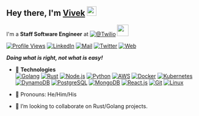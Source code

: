 ## Hey there, I'm [Vivek](https://thevivek.dev)  <img src="https://media.giphy.com/media/hvRJCLFzcasrR4ia7z/giphy.gif" width="25px">

I'm a **Staff Software Engineer** at [![@Twilio](https://img.shields.io/badge/Twilio-F22F46?style=flat&logo=Twilio&logoColor=white)](https://www.twilio.com/) <img src="https://media.giphy.com/media/WUlplcMpOCEmTGBtBW/giphy.gif" width="30">

[![Profile Views](https://vk-profile-views.fly.dev/vivek-26/counter.svg?label=Profile%20Views&color=brightgreen&style=flat)](https://github.com/vivek-26/profile-views-counter)
[![LinkedIn](https://img.shields.io/badge/LinkedIn-0A66C2?style=flat&logo=linkedin&logoColor=white)](https://www.linkedin.com/in/its-vivek-kumar/)
[![Mail](https://img.shields.io/badge/Email-EA4335?style=flat&logo=gmail&logoColor=white)](mailto:vivek.26@outlook.com)
[![Twitter](https://img.shields.io/badge/Twitter-1DA1F2?style=flat&logo=twitter&logoColor=white)](https://twitter.com/intent/follow?screen_name=vkmr26)
[![Web](https://img.shields.io/badge/Web-F38020?style=flat&logo=googlecloud&logoColor=white)](https://thevivek.dev)

_**Doing what is right, not what is easy!**_

- 🚀 **Technologies**  
  [![Golang](https://img.shields.io/badge/Golang-00ADD8?style=flat&logo=go&logoColor=white)](https://golang.org/)
  [![Rust](https://img.shields.io/badge/Rust-B7410E?style=flat&logo=rust&logoColor=white)](https://www.rust-lang.org/)
  [![Node.js](https://img.shields.io/badge/Node.js-339933?style=flat&logo=node.js&logoColor=white)](https://nodejs.org/en/)
  [![Python](https://img.shields.io/badge/Python-3776AB?style=flat&logo=python&logoColor=white)](https://www.python.org/)
  [![AWS](https://img.shields.io/badge/AWS-FF9900?style=flat&logo=amazonaws&logoColor=black)](https://aws.amazon.com/)
  [![Docker](https://img.shields.io/badge/Docker-2496ED?style=flat&logo=docker&logoColor=white)](https://www.docker.com/)
  [![Kubernetes](https://img.shields.io/badge/Kubernetes-326CE5?style=flat&logo=kubernetes&logoColor=white)](https://kubernetes.io/)
  [![DynamoDB](https://img.shields.io/badge/Amazon%20DynamoDB-4053D6?style=flat&logo=Amazon%20DynamoDB&logoColor=white)](https://aws.amazon.com/dynamodb/)
  [![PostgreSQL](https://img.shields.io/badge/PostgreSQL-4169E1?style=flat&logo=postgresql&logoColor=white)](https://www.postgresql.org/)
  [![MongoDB](https://img.shields.io/badge/MongoDB-47A248?style=flat&logo=mongodb&logoColor=white)](https://www.mongodb.com/)
  [![React.js](https://img.shields.io/badge/React.js-61DAFB?style=flat&logo=react&logoColor=white)](https://reactjs.org/)
  [![Git](https://img.shields.io/badge/Git-F05032?style=flat&logo=git&logoColor=white)](https://git-scm.com/)
  [![Linux](https://img.shields.io/badge/Linux-FCC624?style=flat&logo=git&logoColor=white)](https://www.linux.org/)
  
- 👥 Pronouns: He/Him/His

- 🤝 I’m looking to collaborate on Rust/Golang projects.
